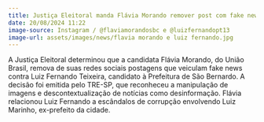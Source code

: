 ```yaml
---
title: Justiça Eleitoral manda Flávia Morando remover post com fake news
date: 20/08/2024 11:22
image-source: Instagram / @flaviamorandosbc e @luizfernandopt13
image-url: assets/images/news/flavia morando e luiz fernando.jpg
---
```


A Justiça Eleitoral determinou que a candidata Flávia Morando, do União Brasil, remova de suas redes sociais postagens que veiculam fake news contra Luiz Fernando Teixeira, candidato à Prefeitura de São Bernardo. A decisão foi emitida pelo TRE-SP, que reconheceu a manipulação de imagens e descontextualização de notícias como desinformação. Flávia relacionou Luiz Fernando a escândalos de corrupção envolvendo Luiz Marinho, ex-prefeito da cidade.